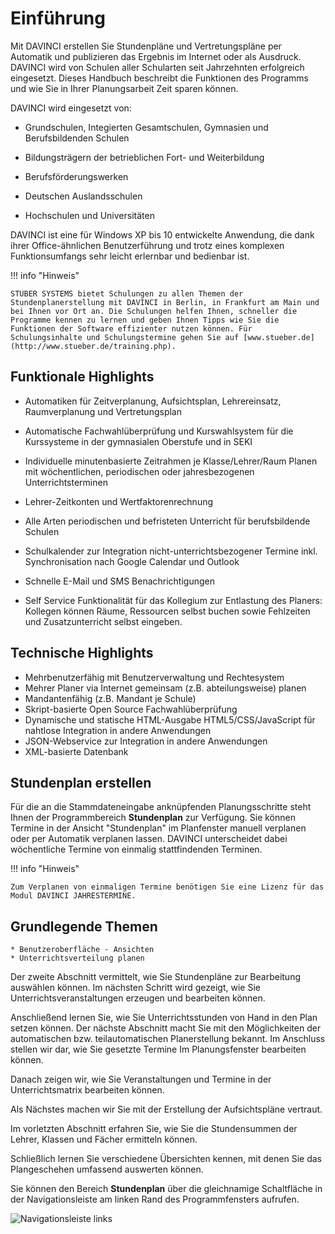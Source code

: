 # Einführung

Mit DAVINCI erstellen Sie Stundenpläne und Vertretungspläne per Automatik und publizieren das Ergebnis im Internet oder als Ausdruck. DAVINCI wird von Schulen aller Schularten seit Jahrzehnten erfolgreich eingesetzt. Dieses Handbuch beschreibt die Funktionen des Programms und wie Sie in Ihrer Planungsarbeit Zeit sparen können.

DAVINCI wird eingesetzt von:

* Grundschulen, Integierten Gesamtschulen, Gymnasien und Berufsbildenden Schulen

* Bildungsträgern der betrieblichen Fort- und Weiterbildung

* Berufsförderungswerken

* Deutschen Auslandsschulen

* Hochschulen und Universitäten

DAVINCI ist eine für Windows XP bis 10 entwickelte Anwendung, die dank ihrer Office-ähnlichen Benutzerführung und trotz eines komplexen Funktionsumfangs sehr leicht erlernbar und bedienbar ist.

!!! info "Hinweis"

    STÜBER SYSTEMS bietet Schulungen zu allen Themen der Stundenplanerstellung mit DAVINCI in Berlin, in Frankfurt am Main und bei Ihnen vor Ort an. Die Schulungen helfen Ihnen, schneller die Programme kennen zu lernen und geben Ihnen Tipps wie Sie die Funktionen der Software effizienter nutzen können. Für Schulungsinhalte und Schulungstermine gehen Sie auf [www.stueber.de](http://www.stueber.de/training.php).

## Funktionale Highlights

* Automatiken für Zeitverplanung, Aufsichtsplan, Lehrereinsatz, Raumverplanung und Vertretungsplan

* Automatische Fachwahlüberprüfung und Kurswahlsystem für die Kurssysteme in der gymnasialen Oberstufe und in SEKI

* Individuelle minutenbasierte Zeitrahmen je Klasse/Lehrer/Raum Planen mit wöchentlichen, periodischen oder jahresbezogenen Unterrichtsterminen

* Lehrer-Zeitkonten und Wertfaktorenrechnung

* Alle Arten periodischen und befristeten Unterricht für berufsbildende Schulen

* Schulkalender zur Integration nicht-unterrichtsbezogener Termine inkl. Synchronisation nach Google Calendar und Outlook

* Schnelle E-Mail und SMS Benachrichtigungen

* Self Service Funktionalität für das Kollegium zur Entlastung des Planers: Kollegen können Räume, Ressourcen selbst buchen sowie Fehlzeiten und Zusatzunterricht selbst eingeben.

## Technische Highlights

* Mehrbenutzerfähig mit Benutzerverwaltung und Rechtesystem
* Mehrer Planer via Internet gemeinsam (z.B. abteilungsweise) planen
* Mandantenfähig (z.B. Mandant je Schule)
* Skript-basierte Open Source Fachwahlüberprüfung
* Dynamische und statische HTML-Ausgabe HTML5/CSS/JavaScript für nahtlose Integration in andere Anwendungen
* JSON-Webservice zur Integration in andere Anwendungen
* XML-basierte Datenbank

## Stundenplan erstellen

Für die an die Stammdateneingabe anknüpfenden Planungsschritte steht Ihnen der Programmbereich **Stundenplan** zur Verfügung. Sie können Termine in der Ansicht "Stundenplan" im Planfenster manuell verplanen oder per Automatik verplanen lassen. DAVINCI unterscheidet dabei wöchentliche Termine von einmalig stattfindenden Terminen.

!!! info "Hinweis"

    Zum Verplanen von einmaligen Termine benötigen Sie eine Lizenz für das Modul DAVINCI JAHRESTERMINE.

## Grundlegende Themen

    * Benutzeroberfläche - Ansichten
    * Unterrichtsverteilung planen

Der zweite Abschnitt vermittelt, wie Sie Stundenpläne zur Bearbeitung auswählen können. Im nächsten Schritt wird gezeigt, wie Sie Unterrichtsveranstaltungen erzeugen und bearbeiten können.

Anschließend lernen Sie, wie Sie Unterrichtsstunden von Hand in den Plan setzen können. Der nächste Abschnitt macht Sie mit den Möglichkeiten der automatischen bzw. teilautomatischen Planerstellung bekannt. Im Anschluss stellen wir dar, wie Sie gesetzte Termine Im Planungsfenster bearbeiten können.

Danach zeigen wir, wie Sie Veranstaltungen und Termine in der Unterrichtsmatrix bearbeiten können.

Als Nächstes machen wir Sie mit der Erstellung der Aufsichtspläne vertraut.

Im vorletzten Abschnitt erfahren Sie, wie Sie die Stundensummen der Lehrer, Klassen und Fächer ermitteln können.

Schließlich lernen Sie verschiedene Übersichten kennen, mit denen Sie das Plangeschehen umfassend auswerten können.

Sie können den Bereich **Stundenplan** über die gleichnamige Schaltfläche in der Navigationsleiste am linken Rand des Programmfensters aufrufen.

![Navigationsleiste links](/assets/images/Aufruf.STUNDENPLAN.png)
